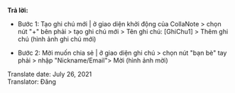 **Trả lời:**
- Bước 1: Tạo ghi chú mới | ở giao diện khởi động của CollaNote > chọn nút "+" bên phải > tạo ghi chú mới > Tên ghi chú: [GhiChu1] > Thêm ghi chú
(hình ảnh ghi chú mới)  

- Bước 2: Mời muốn chia sẻ | ở giao diện ghi chú > chọn nút "bạn bè" tay phải > nhập "Nickname/Email"> Mời
(hình ảnh mời)  

<div class="date">Translate date: July 26, 2021<br>Translator: Đăng</div>
